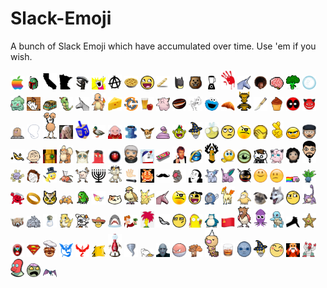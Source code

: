 # Slack-Emoji
A bunch of Slack Emoji which have accumulated over time. Use 'em if you wish.
<div width="220">
  <img src="emoji/Apple-Logo-rainbow.png" width="22" />
  <img src="emoji/Boba-Fett-icon.png" width="22" />
  <img src="emoji/CA.png" width="22" />
  <img src="emoji/MN.png" width="22" />
  <img src="emoji/alien.png" width="22" />
  <img src="emoji/allthethings.png" width="22" />
  <img src="emoji/anarchy.png" width="22" />
  <img src="emoji/apple-pie.png" width="22" />
  <img src="emoji/awesome-face.png" width="22" />
  <img src="emoji/baguette.png" width="22" />
  <img src="emoji/batman2.png" width="22" />
  <img src="emoji/beaver.gif" width="22" />
  <img src="emoji/blender.png" width="22" />
  <img src="emoji/bloody-hand-print.png" width="22" />
  <img src="emoji/blue-unicorn.png" width="22" />
  <img src="emoji/bobross.gif" width="22" />
  <img src="emoji/brain.gif" width="22" />
  <img src="emoji/broccoli.png" width="22" />
  <img src="emoji/bubble.png" width="22" />
  <img src="emoji/bulbasaur.png" width="22" />
  <img src="emoji/busy-bee.gif" width="22" />
  <img src="emoji/cardboard-truck.png" width="22" />
  <img src="emoji/caterpie.png" width="22" />
  <img src="emoji/charlie.png" width="22" />
  <img src="emoji/charmander.png" width="22" />
  <img src="emoji/cheese.png" width="22" />
  <img src="emoji/chef_logo.png" width="22" />
  <img src="emoji/cider.png" width="22" />
  <img src="emoji/clefairy.png" width="22" />
  <img src="emoji/coffee-bean.png" width="22" />
  <img src="emoji/coily.png" width="22" />
  <img src="emoji/cookie.png" width="22" />
  <img src="emoji/croissant.png" width="22" />
  <img src="emoji/crow.png" width="22" />
  <img src="emoji/crysknife.png" width="22" />
  <img src="emoji/cupcake.png" width="22" />
  <img src="emoji/deadpool.jpg" width="22" />
  <img src="emoji/demon.png" width="22" />
  <img src="emoji/diglett.png" width="22" />
  <img src="emoji/dignity.jpg" width="22" />
  <img src="emoji/doduo.png" width="22" />
  <img src="emoji/doublefacepalm.jpg" width="22" />
  <img src="emoji/dreidel.jpg" width="22" />
  <img src="emoji/duck.png" width="22" />
  <img src="emoji/dungeon-master.png" width="22" />
  <img src="emoji/eagle.png" width="22" />
  <img src="emoji/eevee.png" width="22" />
  <img src="emoji/ekans.png" width="22" />
  <img src="emoji/elf.png" width="22" />
  <img src="emoji/emoticon_wizard.gif" width="22" />
  <img src="emoji/evildeathbee.png" width="22" />
  <img src="emoji/eye-roll.png" width="22" />
  <img src="emoji/eyepatch.png" width="22" />
  <img src="emoji/facepalm.png" width="22" />
  <img src="emoji/fingerscrossed.gif" width="22" />
  <img src="emoji/frustrated.png" width="22" />
  <img src="emoji/georgerrmartin.png" width="22" />
  <img src="emoji/gold-fish.png" width="22" />
  <img src="emoji/good-grief.png" width="22" />
  <img src="emoji/grand-galactic-inquisitor.jpg" width="22" />
  <img src="emoji/growlithe.png" width="22" />
  <img src="emoji/grumpycat.png" width="22" />
  <img src="emoji/gumbo.png" width="22" />
  <img src="emoji/hal_9000.png" width="22" />
  <img src="emoji/hodor.png" width="22" />
  <img src="emoji/homestar.gif" width="22" />
  <img src="emoji/hoverboard.gif" width="22" />
  <img src="emoji/huey.png" width="22" />
  <img src="emoji/ie.png" width="22" />
  <img src="emoji/ignore_me.png" width="22" />
  <img src="emoji/impatient.gif" width="22" />
  <img src="emoji/inquisitor_eye.png" width="22" />
  <img src="emoji/jeeves.png" width="22" />
  <img src="emoji/jigglypuff.png" width="22" />
  <img src="emoji/jon_snow.png" width="22" />
  <img src="emoji/khaldrogo.png" width="22" />
  <img src="emoji/koffing.png" width="22" />
  <img src="emoji/le-sigh.png" width="22" />
  <img src="emoji/magician.png" width="22" />
  <img src="emoji/magikarp.png" width="22" />
  <img src="emoji/mankey.png" width="22" />
  <img src="emoji/menorah.jpg" width="22" />
  <img src="emoji/meowth.png" width="22" />
  <img src="emoji/micdrop.jpg" width="22" />
  <img src="emoji/moblin.png" width="22" />
  <img src="emoji/moustache.png" width="22" />
  <img src="emoji/neko-ball.gif" width="22" />
  <img src="emoji/nic-cage.png" width="22" />
  <img src="emoji/nidoran-female.png" width="22" />
  <img src="emoji/nidoran-male.png" width="22" />
  <img src="emoji/ninja.png" width="22" />
  <img src="emoji/nod.gif" width="22" />
  <img src="emoji/nope.gif" width="22" />
  <img src="emoji/nyan-cat.gif" width="22" />
  <img src="emoji/oddish.png" width="22" />
  <img src="emoji/oh-yeah-koolaid.png" width="22" />
  <img src="emoji/one-ring.png" width="22" />
  <img src="emoji/owl.gif" width="22" />
  <img src="emoji/paras.png" width="22" />
  <img src="emoji/parrot.gif" width="22" />
  <img src="emoji/party.jpg" width="22" />
  <img src="emoji/peaches.png" width="22" />
  <img src="emoji/pidgey.png" width="22" />
  <img src="emoji/pikachu.png" width="22" />
  <img src="emoji/pink-unicorn.png" width="22" />
  <img src="emoji/pirate-smiley.jpg" width="22" />
  <img src="emoji/pirate.png" width="22" />
  <img src="emoji/poliwag.png" width="22" />
  <img src="emoji/ponyta.png" width="22" />
  <img src="emoji/psyduck.png" width="22" />
  <img src="emoji/pug.png" width="22" />
  <img src="emoji/pun-dog.png" width="22" />
  <img src="emoji/raised-eyebrow.png" width="22" />
  <img src="emoji/rattata.png" width="22" />
  <img src="emoji/red-panda.png" width="22" />
  <img src="emoji/rhyhorn.png" width="22" />
  <img src="emoji/salt.png" width="22" />
  <img src="emoji/sandshrew.png" width="22" />
  <img src="emoji/sapphire.png" width="22" />
  <img src="emoji/senor.png" width="22" />
  <img src="emoji/shark.jpg" width="22" />
  <img src="emoji/shut-up-and-take-my-money.png" width="22" />
  <img src="emoji/sideshowbob.png" width="22" />
  <img src="emoji/silver-fish.png" width="22" />
  <img src="emoji/skeptical.png" width="22" />
  <img src="emoji/slippery-stairs.png" width="22" />
  <img src="emoji/snorlax.png" width="22" />
  <img src="emoji/soviet-flag.png" width="22" />
  <img src="emoji/spearow.png" width="22" />
  <img src="emoji/squid-icon.png" width="22" />
  <img src="emoji/squirtle.png" width="22" />
  <img src="emoji/stab.png" width="22" />
  <img src="emoji/staryu.png" width="22" />
  <img src="emoji/strongbad.png" width="22" />
  <img src="emoji/superman.png" width="22" />
  <img src="emoji/swedishchef.png" width="22" />
  <img src="emoji/team-mystic.png" width="22" />
  <img src="emoji/team-valor.png" width="22" />
  <img src="emoji/thecheat.png" width="22" />
  <img src="emoji/tomservo.png" width="22" />
  <img src="emoji/tornado.jpg" width="22" />
  <img src="emoji/tubbs.png" width="22" />
  <img src="emoji/voldemort.png" width="22" />
  <img src="emoji/voltorb.png" width="22" />
  <img src="emoji/vulpix.png" width="22" />
  <img src="emoji/weedle.png" width="22" />
  <img src="emoji/whiskey.png" width="22" />
  <img src="emoji/whitewalker.png" width="22" />
  <img src="emoji/wizard.gif" width="22" />
  <img src="emoji/yay.png" width="22" />
  <img src="emoji/zelda-oldman.png" width="22" />
  <img src="emoji/zoidberg.png" width="22" />
  <img src="emoji/zoidberg2.png" width="22" />
  <img src="emoji/zombie.png" width="22" />
  <img src="emoji/zubat.png" width="22" />
</div>
